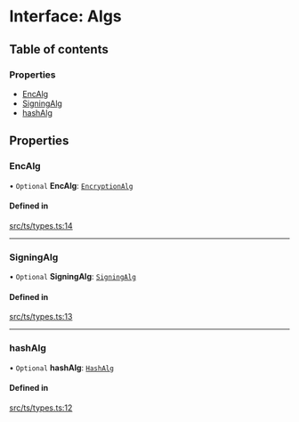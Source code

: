 # Interface: Algs

## Table of contents

### Properties

- [EncAlg](Algs.md#encalg)
- [SigningAlg](Algs.md#signingalg)
- [hashAlg](Algs.md#hashalg)

## Properties

### EncAlg

• `Optional` **EncAlg**: [`EncryptionAlg`](../API.md#encryptionalg)

#### Defined in

[src/ts/types.ts:14](https://gitlab.com/i3-market/code/wp3/t3.2/conflict-resolution/non-repudiation-protocol/-/blob/29e9a91/src/ts/types.ts#L14)

___

### SigningAlg

• `Optional` **SigningAlg**: [`SigningAlg`](../API.md#signingalg)

#### Defined in

[src/ts/types.ts:13](https://gitlab.com/i3-market/code/wp3/t3.2/conflict-resolution/non-repudiation-protocol/-/blob/29e9a91/src/ts/types.ts#L13)

___

### hashAlg

• `Optional` **hashAlg**: [`HashAlg`](../API.md#hashalg)

#### Defined in

[src/ts/types.ts:12](https://gitlab.com/i3-market/code/wp3/t3.2/conflict-resolution/non-repudiation-protocol/-/blob/29e9a91/src/ts/types.ts#L12)
